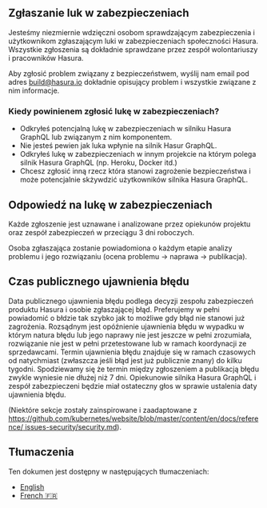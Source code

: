 ## Zgłaszanie luk w zabezpieczeniach

Jesteśmy niezmiernie wdzięczni osobom sprawdzającym zabezpieczenia i użytkownikom zgłaszającym luki w zabezpieczeniach społeczności Hasura.
Wszystkie zgłoszenia są dokładnie sprawdzane przez zespół wolontariuszy i pracowników Hasura.

Aby zgłosić problem związany z bezpieczeństwem, wyślij nam email pod adres [build@hasura.io](mailto:build@hasura.io) dokładnie opisujący
problem i wszystkie związane z nim informacje.

### Kiedy powinienem zgłosić lukę w zabezpieczeniach?

- Odkryłeś potencjalną lukę w zabezpieczeniach w silniku Hasura GraphQL lub związanym z nim komponentem.
- Nie jesteś pewien jak luka wpłynie na silnik Hasur GraphQL.
- Odkryłeś lukę w zabezpieczeniach w innym projekcie na którym polega silnik Hasura GraphQL (np. Heroku, Docker itd.)
- Chcesz zgłosić inną rzecz która stanowi zagrożenie bezpieczeństwa i może potencjalnie skżywdzić użytkowników silnika Hasura GraphQL.

## Odpowiedź na lukę w zabezpieczeniach

Każde zgłoszenie jest uznawane i analizowane przez opiekunów projektu oraz zespół zabezpieczeń w przeciągu 3 dni roboczych.

Osoba zgłaszająca zostanie powiadomiona o każdym etapie analizy problemu i jego rozwiązaniu (ocena problemu -> naprawa -> publikacja).

## Czas publicznego ujawnienia błędu

Data publicznego ujawnienia błędu podlega decyzji zespołu zabezpieczeń produktu Hasura i osobie zgłaszającej błąd. Preferujemy w pełni 
powiadomić o błdzie tak szybko jak to możliwe gdy błąd nie stanowi już zagrożenia. Rozsądnym jest opóźnienie ujawnienia błędu w wypadku 
w którym natura błędu lub jego naprawy nie jest jeszcze w pełni zrozumiała, rozwiązanie nie jest w pełni przetestowane lub w ramach 
koordynacji ze sprzedawcami. Termin ujawnienia błędu znajduje się w ramach czasowych od natychmiast (zwłaszcza jeśli błąd jest już 
publicznie znany) do kilku tygodni. Spodziewamy się że termin między zgłoszeniem a publikacją błędu zwykle wyniesie nie dłużej niż 7 dni.
Opiekunowie silnika Hasura GraphQL i zespół zabezpieczeni będzie miał ostateczny głos w sprawie ustalenia daty ujawnienia błędu.


(Niektóre sekcje zostały zainspirowane i zaadaptowane z [https://github.com/kubernetes/website/blob/master/content/en/docs/reference/
issues-security/security.md](https://github.com/kubernetes/website/blob/master/content/en/docs/reference/issues-security/security.md)).

## Tłumaczenia

Ten dokumen jest dostępny w następujących tłumaczeniach:

- [English](SECURITY.md)
- [French :fr:](translations/SECURITY.french.md)
